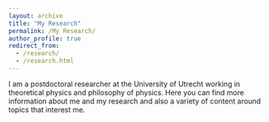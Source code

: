 ```yaml
---
layout: archive
title: "My Research"
permalink: /My Research/
author_profile: true
redirect_from: 
  - /research/
  - /research.html
---
```


I am a postdoctoral researcher at the University of Utrecht working in theoretical physics and philosophy of physics. Here you can find more information about me and my research and also a variety of content around topics that interest me.
